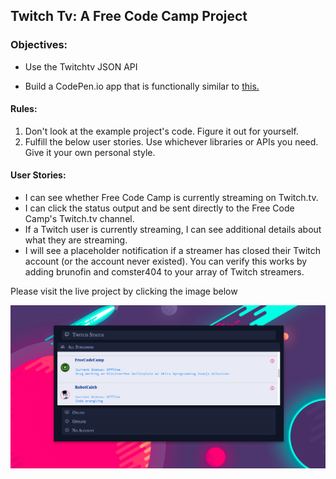 ## Twitch Tv: A Free Code Camp Project

### Objectives:

* Use the Twitchtv JSON API

* Build a CodePen.io app that is functionally similar to <a href="https://codepen.io/FreeCodeCamp/full/Myvqmo/"> this. <a/>

#### Rules:

  <ol>
  <li>Don't look at the example project's code. Figure it out for yourself.</li>

  <li>Fulfill the below user stories. Use whichever libraries or APIs you need. Give it your own personal style.</li>
  </ol>

#### User Stories:

  <ul>
  <li> I can see whether Free Code Camp is currently streaming on Twitch.tv.</li>

  <li> I can click the status output and be sent directly to the Free Code Camp's Twitch.tv channel.</li>

  <li> If a Twitch user is currently streaming, I can see additional details about what they are streaming. </li>

  <li> I will see a placeholder notification if a streamer has closed their Twitch account (or the account never existed). You can verify this works by adding brunofin and comster404 to your array of Twitch streamers.</li>
  </ul>

<p>Please visit the live project by clicking the image below</p>
<a href="www.recklessmoxie.com/twitch-tv"><img src="assets/screenshot.png"></a>
